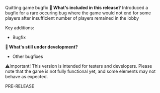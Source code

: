 Quitting game bugfix
**🔧 What's included in this release?**
Introduced a bugfix for a rare occuring bug where the game would not end for some players after insufficient number of players remained in the lobby

Key additions: 
- Bugfix

**🚧 What's still under development?**
- Other bugfixes

⚠️Important! This version is intended for testers and developers. Please note that the game is not fully functional yet, and some elements may not behave as expected.

PRE-RELEASE
